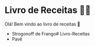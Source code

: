 # Livro de Receitas 👩‍🍳

Olá! Bem vindo ao livro de receitas 👋

- Strogonoff de Frango# Livro-Receitas
- Pavê
